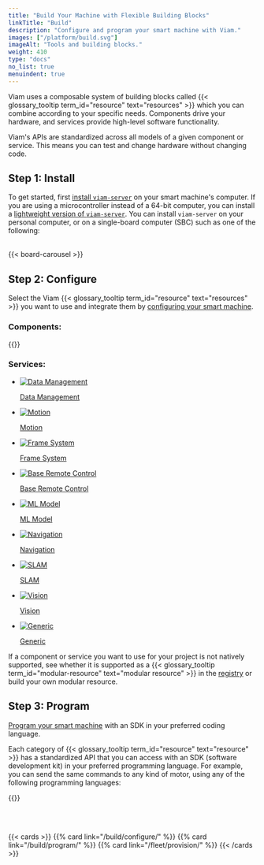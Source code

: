 ```yaml
---
title: "Build Your Machine with Flexible Building Blocks"
linkTitle: "Build"
description: "Configure and program your smart machine with Viam."
images: ["/platform/build.svg"]
imageAlt: "Tools and building blocks."
weight: 410
type: "docs"
no_list: true
menuindent: true
---
```


Viam uses a composable system of building blocks called {{< glossary_tooltip term_id="resource" text="resources" >}} which you can combine according to your specific needs.
Components drive your hardware, and services provide high-level software functionality.

Viam's APIs are standardized across all models of a given component or service.
This means you can test and change hardware without changing code.

## Step 1: Install

To get started, first [install `viam-server`](/get-started/installation/) on your smart machine's computer.
If you are using a microcontroller instead of a 64-bit computer, you can install a [lightweight version of `viam-server`](/get-started/installation/#install-micro-rdk).
You can install `viam-server` on your personal computer, or on a single-board computer (SBC) such as one of the following:
<br><br>

{{< board-carousel >}}

## Step 2: Configure

Select the Viam {{< glossary_tooltip term_id="resource" text="resources" >}} you want to use and integrate them by [configuring your smart machine](/build/configure/).

<div class="cards max-page">
  <div class="row">
    <div class="col sectionlist">
        <div>
        <h3>Components:</h3>
        {{<sectionlist section="/components/">}}
        </div>
    </div>
    <div class="col sectionlist">
<div><h3>Services:</h3><ul class="sectionlist"><li><a href="/services/data/" title="Data Management Service"><div><picture><img src="../services/icons/data-capture.svg" alt="Data Management" loading="lazy"></picture><p>Data Management</p></div></a></li></ul><ul class="sectionlist"><li><a href="/services/motion/" title="Motion Service"><div><picture><img src="../services/icons/motion.svg" alt="Motion" loading="lazy"></picture><p>Motion</p></div></a></li></ul><ul class="sectionlist"><li><a href="/services/frame-system/" title="The Robot Frame System"><div><picture><img src="../services/icons/frame-system.svg" alt="Frame System" loading="lazy"></picture><p>Frame System</p></div></a></li></ul><ul class="sectionlist"><li><a href="/services/base-rc/" title="Base Remote Control Service"><div><picture><img src="../services/icons/base-rc.svg" alt="Base Remote Control" loading="lazy"></picture><p>Base Remote Control</p></div></a></li></ul><ul class="sectionlist"><li><a href="/services/ml/" title="ML Model Service"><div><picture><img src="../services/icons/ml.svg" alt="ML Model" loading="lazy"></picture><p>ML Model</p></div></a></li></ul><ul class="sectionlist"><li><a href="/services/navigation/" title="The Navigation Service"><div><picture><img src="../services/icons/navigation.svg" alt="Navigation" loading="lazy"></picture><p>Navigation</p></div></a></li></ul><ul class="sectionlist"><li><a href="/services/slam/" title="SLAM Service"><div><picture><img src="../services/icons/slam.svg" alt="SLAM" loading="lazy"></picture><p>SLAM</p></div></a></li></ul><ul class="sectionlist"><li><a href="/services/vision/" title="Vision Service"><div><picture><img src="../services/icons/vision.svg" alt="Vision" loading="lazy"></picture><p>Vision</p></div></a></li></ul><ul class="sectionlist"><li><a href="/services/generic/" title="Generic Service"><div><picture><img src="../icons/components/generic.svg" alt="Generic" loading="lazy"></picture><p>Generic</p></div></a></li></ul></div>
    </div>
  </div>
</div>

If a component or service you want to use for your project is not natively supported, see whether it is supported as a {{< glossary_tooltip term_id="modular-resource" text="modular resource" >}} in the [registry](/registry/) or build your own modular resource.

## Step 3: Program

[Program your smart machine](/build/program/) with an SDK in your preferred coding language.

Each category of {{< glossary_tooltip term_id="resource" text="resource" >}} has a standardized API that you can access with an SDK (software development kit) in your preferred programming language.
For example, you can send the same commands to any kind of motor, using any of the following programming languages:

{{<sectionlist section="/sdks">}}

<br><br>

{{< cards >}}
{{% card link="/build/configure/" %}}
{{% card link="/build/program/" %}}
{{% card link="/fleet/provision/" %}}
{{< /cards >}}
